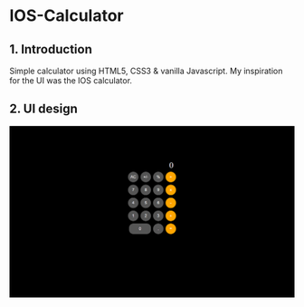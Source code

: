 # IOS-Calculator

## 1. Introduction

Simple calculator using HTML5, CSS3 & vanilla Javascript. My inspiration for the UI was the IOS calculator.


## 2. UI design

![](images/ios-calc.png)
